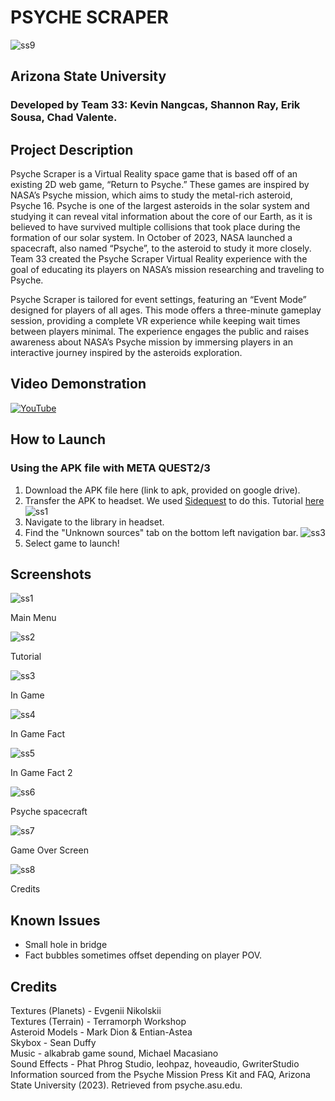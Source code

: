  # PSYCHE SCRAPER

 ![ss9](https://github.com/MissionToPsyche-Iridium/iridium_20b_vr_game-se/blob/main/MissionToPsycheIridium/screenshots/iss9.JPG?raw=true)

## Arizona State University
### Developed by Team 33: Kevin Nangcas, Shannon Ray, Erik Sousa, Chad Valente. 


## Project Description

Psyche Scraper is a Virtual Reality space game that is based off of an existing 2D web game, “Return to Psyche.” These games are inspired by NASA’s Psyche mission, which aims to study the metal-rich asteroid, Psyche 16. Psyche is one of the largest asteroids in the solar system and studying it can reveal vital information about the core of our Earth, as it is believed to have survived multiple collisions that took place during the formation of our solar system. In October of 2023, NASA launched a spacecraft, also named “Psyche”, to the asteroid to study it more closely. Team 33 created the Psyche Scraper Virtual Reality experience with the goal of educating its players on NASA’s mission researching and traveling to Psyche. 

Psyche Scraper is tailored for event settings, featuring an “Event Mode” designed for players of all ages. This mode offers a three-minute gameplay session, providing a complete VR experience while keeping wait times between players minimal. The experience engages the public and raises awareness about NASA’s Psyche mission by immersing players in an interactive journey inspired by the asteroids exploration. 

## Video Demonstration

[![YouTube](http://i.ytimg.com/vi/3tSXgDFGCtc/hqdefault.jpg)](https://www.youtube.com/watch?v=3tSXgDFGCtc)

## How to Launch

### Using the APK file with META QUEST2/3

1. Download the APK file here (link to apk, provided on google drive).
2. Transfer the APK to headset. We used [Sidequest](https://sidequestvr.com) to do this. Tutorial [here](https://help.motive.io/space/STOR/1607696451/Installing+an+APK+using+SideQuest+Guide)
   ![ss1](https://github.com/MissionToPsyche-Iridium/iridium_20b_vr_game-se/blob/Sprint10/MissionToPsycheIridium/Assets/ss1.JPG?raw=true)
3. Navigate to the library in headset.
4. Find the "Unknown sources" tab on the bottom left navigation bar.
   ![ss3](https://github.com/MissionToPsyche-Iridium/iridium_20b_vr_game-se/blob/main/MissionToPsycheIridium/Assets/ss3.JPG?raw=true)
5. Select game to launch! 

## Screenshots

![ss1](https://github.com/MissionToPsyche-Iridium/iridium_20b_vr_game-se/blob/main/MissionToPsycheIridium/screenshots/iss1JPG.JPG?raw=true)

Main Menu

![ss2](https://github.com/MissionToPsyche-Iridium/iridium_20b_vr_game-se/blob/main/MissionToPsycheIridium/screenshots/iss2.JPG?raw=true)

Tutorial 


![ss3](https://github.com/MissionToPsyche-Iridium/iridium_20b_vr_game-se/blob/main/MissionToPsycheIridium/screenshots/iss3.JPG?raw=true)

In Game


![ss4](https://github.com/MissionToPsyche-Iridium/iridium_20b_vr_game-se/blob/main/MissionToPsycheIridium/screenshots/iss4.JPG?raw=true)

In Game Fact


![ss5](https://github.com/MissionToPsyche-Iridium/iridium_20b_vr_game-se/blob/main/MissionToPsycheIridium/screenshots/iss5.JPG?raw=true)

In Game Fact 2


![ss6](https://github.com/MissionToPsyche-Iridium/iridium_20b_vr_game-se/blob/main/MissionToPsycheIridium/screenshots/iss6.JPG?raw=true)

Psyche spacecraft


![ss7](https://github.com/MissionToPsyche-Iridium/iridium_20b_vr_game-se/blob/main/MissionToPsycheIridium/screenshots/iss7.JPG?raw=true)

Game Over Screen


![ss8](https://github.com/MissionToPsyche-Iridium/iridium_20b_vr_game-se/blob/main/MissionToPsycheIridium/screenshots/iss8.JPG?raw=true)


Credits

## Known Issues
- Small hole in bridge
- Fact bubbles sometimes offset depending on player POV.


## Credits

Textures (Planets) - Evgenii Nikolskii  
Textures (Terrain) - Terramorph Workshop  
Asteroid Models - Mark Dion & Entian-Astea  
Skybox - Sean Duffy  
Music - alkabrab game sound, Michael Macasiano  
Sound Effects - Phat Phrog Studio, leohpaz, hoveaudio, GwriterStudio  
Information sourced from the Psyche Mission Press Kit and FAQ, Arizona State University (2023). Retrieved from psyche.asu.edu.
